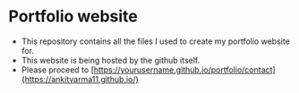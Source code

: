 # Portfolio website
- This repository contains all the files I used to create my portfolio website for.
- This website is being hosted by the github itself.
- Please proceed to [https://yourusername.github.io/portfolio/contact](https://ankitvarma11.github.io/)
